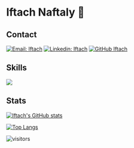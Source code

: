 # Iftach Naftaly 🤖

## Contact

[![Email: Iftach](https://img.shields.io/badge/-EMail-purple?style=flat-square&logo=Proton&logoColor=white&link=iftahnaf@proton.me)](mailto:iftahnaf@proton.me)
[![Linkedin: Iftach](https://img.shields.io/badge/-Linkedin-blue?style=flat-square&logo=Linkedin&logoColor=white&link=https://www.linkedin.com/in/in/iftach-naftaly-159075146/)](https://www.linkedin.com/in/iftach-naftaly-159075146/)
[![GitHub Iftach](https://img.shields.io/github/followers/iftahnaf?label=follow&style=social)](https://github.com/iftahnaf)


## Skills
<p align="left">
  <a href="https://skillicons.dev">
    <img src="https://skillicons.dev/icons?i=python,vscode,c,matlab,ros,docker,cpp," />
  </a>
</p>

## Stats
[![Iftach's GitHub stats](https://github-readme-stats.vercel.app/api?username=iftahnaf&show_icons=true&theme=onedark)](https://github.com/anuraghazra/github-readme-stats)


[![Top Langs](https://github-readme-stats.vercel.app/api/top-langs/?username=iftahnaf&exclude_repo=PX4-user_guide,grepros,autonomousDrone,PX4-Autopilot,opencv_tutorials,ardupilot&langs_count=8&hide=HTML,JavaScript,CSS&hide_progress=true)](https://github.com/anuraghazra/github-readme-stats)

![visitors](https://vbr.nathanchung.dev/badge?page_id=iftahnaf.iftahnaf&color=00cf00)







